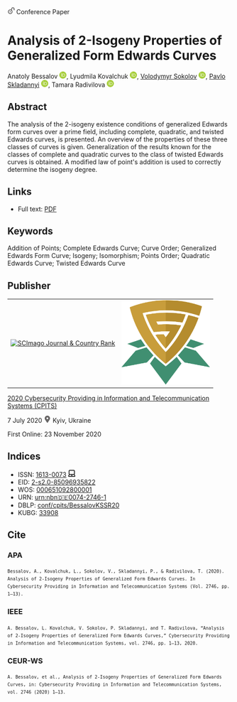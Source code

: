 <img src="/icons/unlock.svg" width="16" height="16"> Conference Paper

# Analysis of 2-Isogeny Properties of Generalized Form Edwards Curves

Anatoly Bessalov <a href="https://orcid.org/0000-0002-6967-5001" target="_blank"><img src="/icons/orcid.svg" width="16" height="16"></a>,
Lyudmila Kovalchuk <a href="https://orcid.org/0000-0003-2874-7950" target="_blank"><img src="/icons/orcid.svg" width="16" height="16"></a>,
<a href="/">Volodymyr Sokolov</a> <a href="https://orcid.org/0000-0002-9349-7946" target="_blank"><img src="/icons/orcid.svg" width="16" height="16"></a>,
<a href="https://pavlo-skladannyi.github.io/">Pavlo Skladannyi</a> <a href="https://orcid.org/0000-0002-7775-6039" target="_blank"><img src="/icons/orcid.svg" width="16" height="16"></a>,
Tamara Radivilova <a href="https://orcid.org/0000-0001-5975-0269" target="_blank"><img src="/icons/orcid.svg" width="16" height="16"></a>

## Abstract

The analysis of the 2-isogeny existence conditions of generalized Edwards form curves over a prime field, including complete, quadratic, and twisted Edwards curves, is presented. An overview of the properties of these three classes of curves is given. Generalization of the results known for the classes of complete and quadratic curves to the class of twisted Edwards curves is obtained. A modified law of point's addition is used to correctly determine the isogeny degree.

## Links

* Full text: [PDF](http://ceur-ws.org/Vol-2746/paper1.pdf)

## Keywords

Addition of Points; Complete Edwards Curve; Curve Order; Generalized Edwards Form Curve; Isogeny; Isomorphism; Points Order; Quadratic Edwards Curve; Twisted Edwards Curve

## Publisher

<table>
<tr>
<td>
<a href="https://www.scimagojr.com/journalsearch.php?q=21100218356&amp;tip=sid&amp;exact=no" title="SCImago Journal &amp; Country Rank"><img border="0" src="https://www.scimagojr.com/journal_img.php?id=21100218356" alt="SCImago Journal &amp; Country Rank"  /></a>
</td>
<td style="text-align: left;">
<a href="https://cpits.kubg.edu.ua/"><img src="/icons/cpits.svg" width="200"></a>
</td>
</tr>
</table>

[2020 Cybersecurity Providing in Information and Telecommunication Systems (CPITS)](https://ceur-ws.org/Vol-2746/)

7 July 2020 <img src="/icons/location-pin.svg" width="16" height="16"> Kyiv, Ukraine

First Online: 23 November 2020

## Indices

* ISSN: [1613-0073](https://portal.issn.org/resource/ISSN/1613-0073) <img src="/icons/online.svg" width="16" height="16">
* EID: [2-s2.0-85096935822](http://www.scopus.com/record/display.url?origin=inward&eid=2-s2.0-85096935822)
* WOS: [000651092800001](https://www.webofscience.com/wos/woscc/full-record/WOS:000651092800001)
* URN: [urn:nbn:de:0074-2746-1](https://nbn-resolving.org/xml/urn:nbn:de:0074-2746-1)
* DBLP: [conf/cpits/BessalovKSSR20](https://dblp.org/rec/conf/cpits/BessalovKSSR20)
* KUBG: [33908](http://elibrary.kubg.edu.ua/id/eprint/33908/)

## Cite

### APA

<small>`Bessalov, A., Kovalchuk, L., Sokolov, V., Skladannyi, P., & Radivilova, T. (2020). Analysis of 2-Isogeny Properties of Generalized Form Edwards Curves. In Cybersecurity Providing in Information and Telecommunication Systems (Vol. 2746, pp. 1–13).`</small>

### IEEE

<small>`A. Bessalov, L. Kovalchuk, V. Sokolov, P. Skladannyi, and T. Radivilova, “Analysis of 2-Isogeny Properties of Generalized Form Edwards Curves,” Cybersecurity Providing in Information and Telecommunication Systems, vol. 2746, pp. 1–13, 2020.`</small>

### CEUR-WS

<small>`A. Bessalov, et al., Analysis of 2-Isogeny Properties of Generalized Form Edwards Curves, in: Cybersecurity Providing in Information and Telecommunication Systems, vol. 2746 (2020) 1–13.`</small>